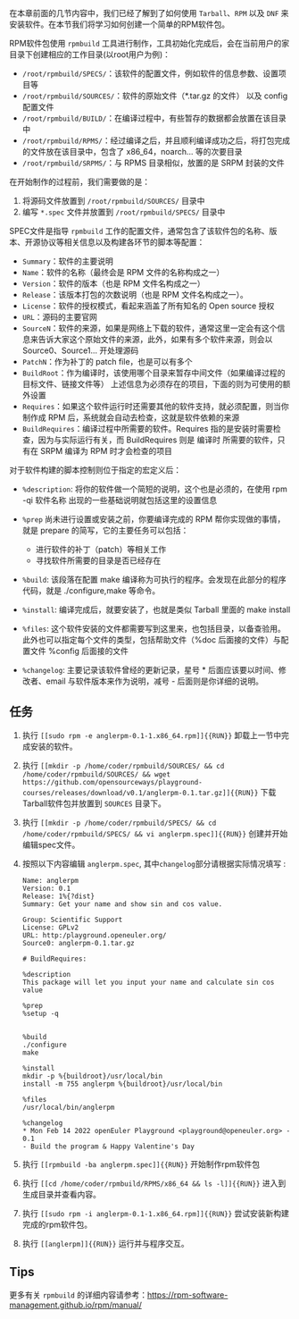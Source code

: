 在本章前面的几节内容中，我们已经了解到了如何使用 `Tarball`、`RPM` 以及 `DNF` 来安装软件。在本节我们将学习如何创建一个简单的RPM软件包。

RPM软件包使用 `rpmbuild` 工具进行制作，工具初始化完成后，会在当前用户的家目录下创建相应的工作目录(以root用户为例)：

- `/root/rpmbuild/SPECS/`：该软件的配置文件，例如软件的信息参数、设置项目等
- `/root/rpmbuild/SOURCES/`：软件的原始文件（*.tar.gz 的文件） 以及 config 配置文件
- `/root/rpmbuild/BUILD/`：在编译过程中，有些暂存的数据都会放置在该目录中
- `/root/rpmbuild/RPMS/`：经过编译之后，并且顺利编译成功之后，将打包完成的文件放在该目录中，包含了 x86_64，noarch... 等的次要目录
- `/root/rpmbuild/SRPMS/`：与 RPMS 目录相似，放置的是 SRPM 封装的文件

在开始制作的过程前，我们需要做的是：
1. 将源码文件放置到 `/root/rpmbuild/SOURCES/` 目录中
2. 编写 `*.spec` 文件并放置到 `/root/rpmbuild/SPECS/` 目录中

SPEC文件是指导 `rpmbuild` 工作的配置文件，通常包含了该软件包的名称、版本、开源协议等相关信息以及构建各环节的脚本等配置：

- `Summary`：软件的主要说明
- `Name`：软件的名称（最终会是 RPM 文件的名称构成之一）
- `Version`：软件的版本（也是 RPM 文件名构成之一）
- `Release`：该版本打包的次数说明（也是 RPM 文件名构成之一）。
- `License`：软件的授权模式，看起来涵盖了所有知名的 Open source 授权
- `URL`：源码的主要官网
- `SourceN`：软件的来源，如果是网络上下载的软件，通常这里一定会有这个信息来告诉大家这个原始文件的来源，此外，如果有多个软件来源，则会以 Source0、Source1... 开处理源码
- `PatchN`：作为补丁的 patch file，也是可以有多个
- `BuildRoot`：作为编译时，该使用哪个目录来暂存中间文件（如果编译过程的目标文件、链接文件等）
上述信息为必须存在的项目，下面的则为可使用的额外设置
- `Requires`：如果这个软件运行时还需要其他的软件支持，就必须配置，则当你制作成 RPM 后，系统就会自动去检查，这就是软件依赖的来源
- `BuildRequires`：编译过程中所需要的软件。Requires 指的是安装时需要检查，因为与实际运行有关，而 BuildRequires 则是 编译时 所需要的软件，只有在 SRPM 编译为 RPM 时才会检查的项目

对于软件构建的脚本控制则位于指定的宏定义后：

- `%description`: 将你的软件做一个简短的说明，这个也是必须的，在使用 rpm -qi 软件名称 出现的一些基础说明就包括这里的设置信息

- `%prep` 尚未进行设置或安装之前，你要编译完成的 RPM 帮你实现做的事情，就是 prepare 的简写，它的主要任务可以包括：
    - 进行软件的补丁（patch）等相关工作
    - 寻找软件所需要的目录是否已经存在

- `%build`: 该段落在配置 make 编译称为可执行的程序。会发现在此部分的程序代码，就是 ./configure,make 等命令。

- `%install`: 编译完成后，就要安装了，也就是类似 Tarball 里面的 make install

- `%files`: 这个软件安装的文件都需要写到这里来，也包括目录，以备查验用。此外也可以指定每个文件的类型，包括帮助文件（%doc 后面接的文件）与配置文件 %config 后面接的文件

- `%changelog`: 主要记录该软件曾经的更新记录，星号 * 后面应该要以时间、修改者、email 与软件版本来作为说明，减号 - 后面则是你详细的说明。

## 任务

1. 执行 `[[sudo rpm -e anglerpm-0.1-1.x86_64.rpm]]{{RUN}}` 卸载上一节中完成安装的软件。

2. 执行 `[[mkdir -p /home/coder/rpmbuild/SOURCES/ && cd /home/coder/rpmbuild/SOURCES/ && wget https://github.com/opensourceways/playground-courses/releases/download/v0.1/anglerpm-0.1.tar.gz]]{{RUN}}` 下载Tarball软件包并放置到 `SOURCES` 目录下。

3. 执行 `[[mkdir -p /home/coder/rpmbuild/SPECS/ && cd /home/coder/rpmbuild/SPECS/ && vi anglerpm.spec]]{{RUN}}` 创建并开始编辑spec文件。

4. 按照以下内容编辑 `anglerpm.spec`, 其中`changelog`部分请根据实际情况填写 :
    ```
    Name: anglerpm
    Version: 0.1
    Release: 1%{?dist}
    Summary: Get your name and show sin and cos value.

    Group: Scientific Support
    License: GPLv2
    URL: http:/playground.openeuler.org/
    Source0: anglerpm-0.1.tar.gz

    # BuildRequires:

    %description
    This package will let you input your name and calculate sin cos value

    %prep
    %setup -q


    %build
    ./configure
    make

    %install
    mkdir -p %{buildroot}/usr/local/bin
    install -m 755 anglerpm %{buildroot}/usr/local/bin

    %files
    /usr/local/bin/anglerpm

    %changelog
    * Mon Feb 14 2022 openEuler Playground <playground@openeuler.org> - 0.1
    - Build the program & Happy Valentine's Day

    ```

5. 执行 `[[rpmbuild -ba anglerpm.spec]]{{RUN}}` 开始制作rpm软件包

6. 执行 `[[cd /home/coder/rpmbuild/RPMS/x86_64 && ls -l]]{{RUN}}` 进入到生成目录并查看内容。

7. 执行 `[[sudo rpm -i anglerpm-0.1-1.x86_64.rpm]]{{RUN}}` 尝试安装新构建完成的rpm软件包。

8. 执行 `[[anglerpm]]{{RUN}}` 运行并与程序交互。

## Tips

更多有关 `rpmbuild` 的详细内容请参考：https://rpm-software-management.github.io/rpm/manual/ 

